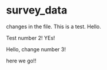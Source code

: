 # survey_data


changes in the file.  This is a test. Hello.

Test number 2! YEs!

Hello, change number 3!

here we go!!
